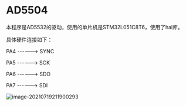 # AD5504

本程序是AD5532的驱动，使用的单片机是STM32L051C8T6，使用了hal库。

具体硬件连接如下：

PA4 ------> SYNC

PA5 ------> SCK

PA6 ------> SDO

PA7 ------> SDI

![image-20210719211900293](C:\Users\ppx\AppData\Roaming\Typora\typora-user-images\image-20210719211900293.png)

